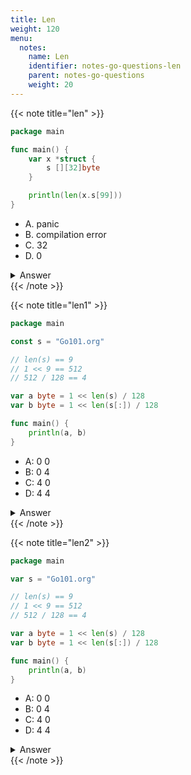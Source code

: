 ```yaml
---
title: Len
weight: 120
menu:
  notes:
    name: Len
    identifier: notes-go-questions-len
    parent: notes-go-questions
    weight: 20
---
```


{{< note title="len" >}}

```go
package main

func main() {
	var x *struct {
		s [][32]byte
	}

	println(len(x.s[99]))
}
```
- A. panic
- B. compilation error
- C. 32
- D. 0

<details>
<summary>Answer</summary>
<pre>
<code>C
</code></pre></details>
{{< /note >}}



{{< note title="len1" >}}

```go
package main

const s = "Go101.org"

// len(s) == 9
// 1 << 9 == 512
// 512 / 128 == 4

var a byte = 1 << len(s) / 128
var b byte = 1 << len(s[:]) / 128

func main() {
	println(a, b)
}
```
- A: 0 0
- B: 0 4
- C: 4 0
- D: 4 4

<details>
<summary>Answer</summary>
<pre>
<code>C
</code></pre></details>
{{< /note >}}



{{< note title="len2" >}}

```go
package main

var s = "Go101.org"

// len(s) == 9
// 1 << 9 == 512
// 512 / 128 == 4

var a byte = 1 << len(s) / 128
var b byte = 1 << len(s[:]) / 128

func main() {
	println(a, b)
}
```
- A: 0 0
- B: 0 4
- C: 4 0
- D: 4 4

<details>
<summary>Answer</summary>
<pre>
<code>A
</code></pre></details>
{{< /note >}}
